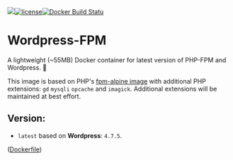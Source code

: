 [![](https://images.microbadger.com/badges/image/opendream/wordpress-fpm.svg)](https://microbadger.com/images/opendream/wordpress-fpm)[![license](https://img.shields.io/github/license/opendream/wordpress-fpm.svg)](https://github.com/opendream/wordpress-fpm)[![Docker Build Statu](https://img.shields.io/docker/build/opendream/wordpress-fpm.svg)]()

# Wordpress-FPM
A lightweight (~55MB) Docker container for latest version of PHP-FPM and Wordpress. 🙏

This image is based on PHP's [fpm-alpine image](https://hub.docker.com/_/php/) with additional PHP extensions: `gd` `mysqli` `opcache` and `imagick`. Additional extensions will be maintained at best effort.

## Version:

* `latest` based on **Wordpress**: `4.7.5`.

 ([Dockerfile](https://github.com/opendream/wordpress-fpm/blob/master/Dockerfile))
